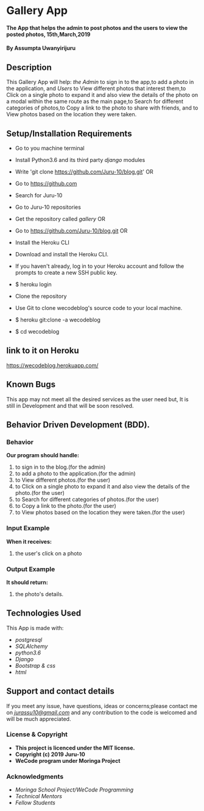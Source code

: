 # Gallery App

#### The App that helps the admin to post photos and the users to view the posted photos, 15th,March,2019

#### By **Assumpta Uwanyirijuru**

## Description
This Gallery App will help:
*the Admin* to sign in to the app,to add a photo in the application,
and
*Users* to View different photos that interest them,to Click on a single photo to expand it and also view the details of the photo on a modal within the same route as the main page,to Search for different categories of photos,to Copy a link to the photo to share with friends, and to View photos based on the location they were taken.

## Setup/Installation Requirements

* Go to you machine terminal
* Install Python3.6 and its third party *django* modules
* Write 'git clone https://github.com/Juru-10/blog.git'
OR
* Go to https://github.com
* Search for Juru-10
* Go to Juru-10 repositories
* Get the repository called *gallery*
OR
* Go to https://github.com/Juru-10/blog.git
OR
* Install the Heroku CLI
* Download and install the Heroku CLI.

* If you haven't already, log in to your Heroku account and follow the prompts to create a new SSH public key.

* $ heroku login
* Clone the repository
* Use Git to clone wecodeblog's source code to your local machine.

* $ heroku git:clone -a wecodeblog
* $ cd wecodeblog

## link to it on Heroku

https://wecodeblog.herokuapp.com/

## Known Bugs

This app may not meet all the desired services as the user need but,
It is still in Development and that will be soon resolved.

## Behavior Driven Development (BDD).

### Behavior

**Our program should handle:**
1. to sign in to the blog.(for the admin)
2. to add a photo to the application.(for the admin)
3. to View different photos.(for the user)
4. to Click on a single photo to expand it and also view the details of the photo.(for the user)
5. to Search for different categories of photos.(for the user)
6. to Copy a link to the photo.(for the user)
7. to View photos based on the location they were taken.(for the user)

### Input Example

**When it receives:**
1. the user's click on a photo

### Output Example

**It should return:**
1. the photo's details.

## Technologies Used

This App is made with:
* *postgresql*
* *SQLAlchemy*
* *python3.6*
* *Django*
* *Bootstrap & css*
* *html*

## Support and contact details

If you meet any issue, have questions, ideas or concerns;please contact me on
*jurassu10@gmail.com* and any contribution to the code is welcomed and will be much appreciated.

### License & Copyright

* **This project is licenced under the MIT license.**
* **Copyright (c) 2019 Juru-10**
* **WeCode program under Moringa Project**

### Acknowledgments

* *Moringa School Project/WeCode Programming*
* *Technical Mentors*
* *Fellow Students*

